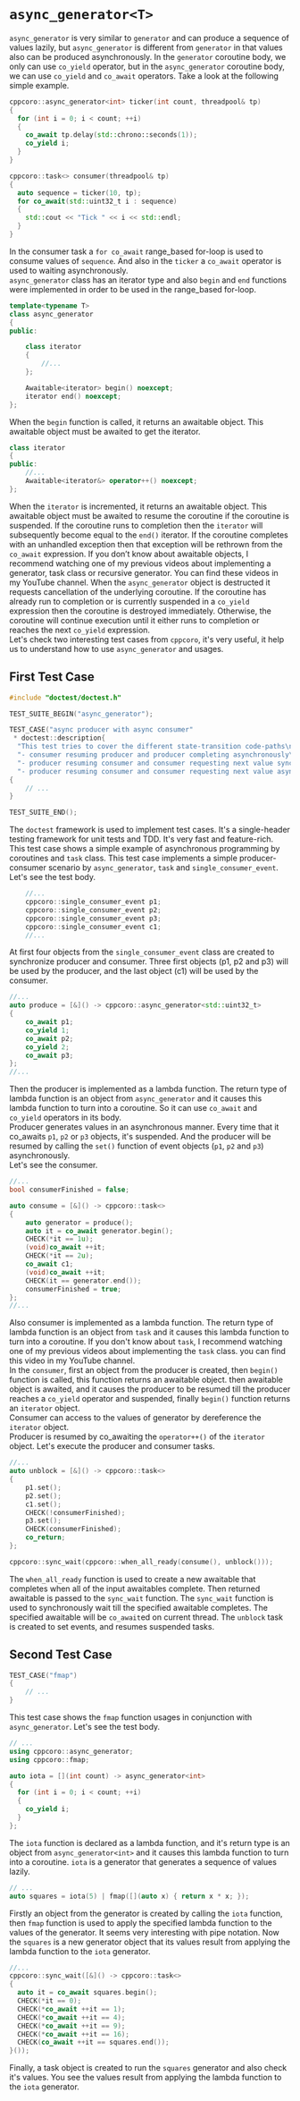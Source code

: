 # `async_generator<T>`

`async_generator` is very similar to `generator` and can produce a sequence of
values lazily, but ‍`async_generator` is different from `generator` in that
values also can be produced asynchronously.
In the `generator` coroutine body, we only can use `co_yield` operator, but in
the `async_generator` coroutine body, we can use `co_yield` and `co_await`
operators.
Take a look at the following simple example.

```c++
cppcoro::async_generator<int> ticker(int count, threadpool& tp)
{
  for (int i = 0; i < count; ++i)
  {
    co_await tp.delay(std::chrono::seconds(1));
    co_yield i;
  }
}

cppcoro::task<> consumer(threadpool& tp)
{
  auto sequence = ticker(10, tp);
  for co_await(std::uint32_t i : sequence)
  {
    std::cout << "Tick " << i << std::endl;
  }
}
```

In the consumer task a `for co_await` range_based for-loop is used to consume
values of `sequence`. And also in the `ticker` a `co_await` operator is used to
waiting asynchronously.  
`async_generator` class has an iterator type and also `begin` and `end`
functions were implemented in order to be used in the range_based for-loop.

```c++
template<typename T>
class async_generator
{
public:

    class iterator
    {
        //...
    };

    Awaitable<iterator> begin() noexcept;
    iterator end() noexcept;
};
```

When the `begin` function is called, it returns an awaitable object. This
awaitable object must be awaited to get the iterator.

```c++
class iterator
{
public:
    //...
    Awaitable<iterator&> operator++() noexcept;
};
```

When the `iterator` is incremented, it returns an awaitable object. This
awaitable object must be awaited to resume the coroutine if the coroutine is
suspended.
If the coroutine runs to completion then the `iterator` will subsequently become
equal to the `end()` iterator. If the coroutine completes with an unhandled
exception then that exception will be rethrown from the `co_await` expression.
If you don’t know about awaitable objects, I recommend watching one of my
previous videos about implementing a generator, task class or recursive
generator. You can find these videos in my YouTube channel.
When the `async_generator` object is destructed it requests cancellation of the
underlying coroutine. If the coroutine has already run to completion or is
currently suspended in a `co_yield` expression then the coroutine is destroyed
immediately. Otherwise, the coroutine will continue execution until it either
runs to completion or reaches the next `co_yield` expression.  
Let's check two interesting test cases from `cppcoro`, it's very useful, it help
us to understand how to use `async_generator` and usages.

## First Test Case

```c++
#include "doctest/doctest.h"

TEST_SUITE_BEGIN("async_generator");

TEST_CASE("async producer with async consumer"
 * doctest::description{
  "This test tries to cover the different state-transition code-paths\n"
  "- consumer resuming producer and producer completing asynchronously\n"
  "- producer resuming consumer and consumer requesting next value synchronously\n"
  "- producer resuming consumer and consumer requesting next value asynchronously" })
{
    // ...
}

TEST_SUITE_END();
```

The `doctest` framework is used to implement test cases. It's a single-header
testing framework for unit tests and TDD. It's very fast and feature-rich.
This test case shows a simple example of asynchronous programming by coroutines
and `task` class. This test case implements a simple producer-consumer scenario
by `async_generator`, `task` and `single_consumer_event`.  
Let's see the test body.

```c++
    //...
    cppcoro::single_consumer_event p1;
    cppcoro::single_consumer_event p2;
    cppcoro::single_consumer_event p3;
    cppcoro::single_consumer_event c1;
    //...
```

At first four objects from the `single_consumer_event` class are created to
synchronize producer and consumer. Three first objects (p1, p2 and p3) will be
used by the producer, and the last object (c1) will be used by the consumer.  

```c++
//...
auto produce = [&]() -> cppcoro::async_generator<std::uint32_t>
{
    co_await p1;
    co_yield 1;
    co_await p2;
    co_yield 2;
    co_await p3;
};
//...
```

Then the producer is implemented as a lambda function. The return type of lambda
function is an object from `async_generator` and it causes this lambda
function to turn into a coroutine. So it can use `co_await` and `co_yield`
operators in its body.  
Producer generates values in an asynchronous manner. Every time that it
co_awaits `p1`, `p2` or `p3` objects, it's suspended. And the producer will be
resumed by calling the `set()` function of event objects (`p1`, `p2` and `p3`)
asynchronously.  
Let's see the consumer.

```c++
//...
bool consumerFinished = false;

auto consume = [&]() -> cppcoro::task<>
{
    auto generator = produce();
    auto it = co_await generator.begin();
    CHECK(*it == 1u);
    (void)co_await ++it;
    CHECK(*it == 2u);
    co_await c1;
    (void)co_await ++it;
    CHECK(it == generator.end());
    consumerFinished = true;
};
//...
```

Also consumer is implemented as a lambda function. The return type of lambda
function is an object from `task` and it causes this lambda function to turn
into a coroutine. If you don't know about `task`, I recommend watching one of
my previous videos about implementing the `task` class. you can find this video
in my YouTube channel.  
In the `consumer`, first an object from the producer is created, then `begin()`
function is called, this function returns an awaitable object. then awaitable
object is awaited, and it causes the producer to be resumed till the producer
reaches a `co_yield` operator and suspended, finally `begin()` function returns
an `iterator` object.  
Consumer can access to the values of generator by dereference the `iterator`
object.  
Producer is resumed by co_awaiting the `operator++()` of the `iterator` object.
Let's execute the producer and consumer tasks.  

```c++
//...
auto unblock = [&]() -> cppcoro::task<>
{
    p1.set();
    p2.set();
    c1.set();
    CHECK(!consumerFinished);
    p3.set();
    CHECK(consumerFinished);
    co_return;
};

cppcoro::sync_wait(cppcoro::when_all_ready(consume(), unblock()));
```

The `when_all_ready` function is used to create a new awaitable that completes
when all of the input awaitables complete. Then returned awaitable is
passed to the `sync_wait` function. The `sync_wait` function is used to
synchronously wait till the specified awaitable completes. The specified
awaitable will be `co_await`ed on current thread. The `unblock` task is created
to set events, and resumes suspended tasks.  

## Second Test Case

```c++
TEST_CASE("fmap")
{
    // ...
}
```

This test case shows the `fmap` function usages in conjunction with
`async_generator`. Let's see the test body.  

```c++
// ...
using cppcoro::async_generator;
using cppcoro::fmap;

auto iota = [](int count) -> async_generator<int>
{
  for (int i = 0; i < count; ++i)
  {
    co_yield i;
  }
};
```

The `iota` function is declared as a lambda function, and it's return type is an
object from `async_generator<int>` and it causes this lambda function to turn
into a coroutine. `iota` is a generator that generates a sequence of values
lazily.  

```c++
// ...
auto squares = iota(5) | fmap([](auto x) { return x * x; });
```

Firstly an object from the generator is created by calling the `iota`
function, then `fmap` function is used to apply the specified lambda function to
the values of the generator. It seems very interesting with pipe notation.
Now the `squares` is a new generator object that its values result from
applying the lambda function to the `iota` generator.  

```c++
//...
cppcoro::sync_wait([&]() -> cppcoro::task<>
{
  auto it = co_await squares.begin();
  CHECK(*it == 0);
  CHECK(*co_await ++it == 1);
  CHECK(*co_await ++it == 4);
  CHECK(*co_await ++it == 9);
  CHECK(*co_await ++it == 16);
  CHECK(co_await ++it == squares.end());
}());
```

Finally, a task object is created to run the `squares` generator and also check
it's values. You see the values result from applying the lambda function to the
`iota` generator.

